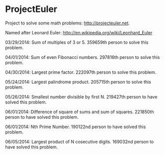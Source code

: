 ProjectEuler
============

Project to solve some math problems: http://projecteuler.net.

Named after Leonard Euler:  http://en.wikipedia.org/wiki/Leonhard_Euler

03/29/2014: Sum of multiples of 3 or 5.  359659th person to solve this problem.

04/01/2014: Sum of even Fibonacci numbers.  297816th person to solve this problem.

04/30/2014: Largest prime factor.  222097th person to solve this problem.

05/24/2014: Largest palindrome product.  205715th person to solve this problem.

05/26/2014: Smallest number divisible by first N.  219427th person to have solved this problem.

06/01/2014: Difference of square of sums and sum of squares.  221850th person to have solved this problem.

06/01/2014: Nth Prime Number.  190122nd person to have solved this problem.

06/05/2014: Largest product of N cosecutive digits.  169032nd person to have solved this problem.